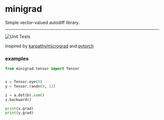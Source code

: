 # minigrad

Simple vector-valued autodiff library.

--------------------------------------------------------------------

![Unit Tests](https://github.com/markoelez/minigrad/workflows/Unit%20Tests/badge.svg)

Inspired by [karpathy/micrograd](https://github.com/karpathy/micrograd) and [pytorch](https://github.com/pytorch/pytorch)

### examples

```python
from minigrad.tensor import Tensor


x = Tensor.eye(8)
y = Tensor.randn(8, 12)

z = a.dot(b).sum()
z.backward()

print(x.grad)
print(y.grad)
```
